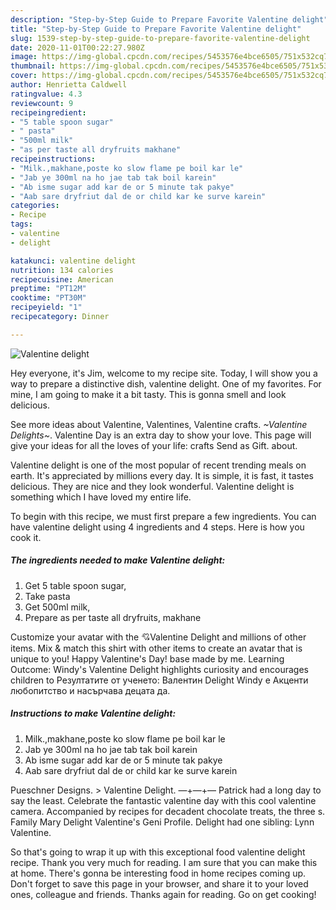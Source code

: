 ```yaml
---
description: "Step-by-Step Guide to Prepare Favorite Valentine delight"
title: "Step-by-Step Guide to Prepare Favorite Valentine delight"
slug: 1539-step-by-step-guide-to-prepare-favorite-valentine-delight
date: 2020-11-01T00:22:27.980Z
image: https://img-global.cpcdn.com/recipes/5453576e4bce6505/751x532cq70/valentine-delight-recipe-main-photo.jpg
thumbnail: https://img-global.cpcdn.com/recipes/5453576e4bce6505/751x532cq70/valentine-delight-recipe-main-photo.jpg
cover: https://img-global.cpcdn.com/recipes/5453576e4bce6505/751x532cq70/valentine-delight-recipe-main-photo.jpg
author: Henrietta Caldwell
ratingvalue: 4.3
reviewcount: 9
recipeingredient:
- "5 table spoon sugar"
- " pasta"
- "500ml milk"
- "as per taste all dryfruits makhane"
recipeinstructions:
- "Milk.,makhane,poste ko slow flame pe boil kar le"
- "Jab ye 300ml na ho jae tab tak boil karein"
- "Ab isme sugar add kar de or 5 minute tak pakye"
- "Aab sare dryfriut dal de or child kar ke surve karein"
categories:
- Recipe
tags:
- valentine
- delight

katakunci: valentine delight 
nutrition: 134 calories
recipecuisine: American
preptime: "PT12M"
cooktime: "PT30M"
recipeyield: "1"
recipecategory: Dinner

---
```



![Valentine delight](https://img-global.cpcdn.com/recipes/5453576e4bce6505/751x532cq70/valentine-delight-recipe-main-photo.jpg)

Hey everyone, it's Jim, welcome to my recipe site. Today, I will show you a way to prepare a distinctive dish, valentine delight. One of my favorites. For mine, I am going to make it a bit tasty. This is gonna smell and look delicious.

See more ideas about Valentine, Valentines, Valentine crafts. *~Valentine Delights~*. Valentine Day is an extra day to show your love. This page will give your ideas for all the loves of your life: crafts Send as Gift. about.

Valentine delight is one of the most popular of recent trending meals on earth. It's appreciated by millions every day. It is simple, it is fast, it tastes delicious. They are nice and they look wonderful. Valentine delight is something which I have loved my entire life.


To begin with this recipe, we must first prepare a few ingredients. You can have valentine delight using 4 ingredients and 4 steps. Here is how you cook it.

<!--inarticleads1-->

##### The ingredients needed to make Valentine delight:

1. Get 5 table spoon sugar,
1. Take  pasta
1. Get 500ml milk,
1. Prepare as per taste all dryfruits, makhane


Customize your avatar with the 💘Valentine Delight and millions of other items. Mix &amp; match this shirt with other items to create an avatar that is unique to you! Happy Valentine&#39;s Day! base made by me. Learning Outcome: Windy&#39;s Valentine Delight highlights curiosity and encourages children to Резултатите от ученето: Валентин Delight Windy е Акценти любопитство и насърчава децата да. 

<!--inarticleads2-->

##### Instructions to make Valentine delight:

1. Milk.,makhane,poste ko slow flame pe boil kar le
1. Jab ye 300ml na ho jae tab tak boil karein
1. Ab isme sugar add kar de or 5 minute tak pakye
1. Aab sare dryfriut dal de or child kar ke surve karein


Pueschner Designs. &gt; Valentine Delight. —+—+— Patrick had a long day to say the least. Celebrate the fantastic valentine day with this cool valentine camera. Accompanied by recipes for decadent chocolate treats, the three s. Family Mary Delight Valentine&#39;s Geni Profile. Delight had one sibling: Lynn Valentine. 

So that's going to wrap it up with this exceptional food valentine delight recipe. Thank you very much for reading. I am sure that you can make this at home. There's gonna be interesting food in home recipes coming up. Don't forget to save this page in your browser, and share it to your loved ones, colleague and friends. Thanks again for reading. Go on get cooking!
